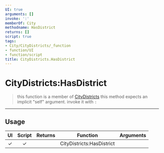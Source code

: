 ```yaml
---
UI: true
arguments: []
invoke: ':'
memberOf: City
methodname: HasDistrict
returns: []
script: true
tags:
- City/CityDistricts/_function
- function/UI
- function/script
title: CityDistricts.HasDistrict
---
```

# CityDistricts:HasDistrict
> this function is a member of [CityDistricts](civ-6/lua/CityDistricts.md)
> this method expects an implicit "self" argument. invoke it with `:`
-----
## Usage
|  UI | Script | Returns | Function | Arguments |
|:---:|:------:|-------:|:--------:|:---------|
|✓|✓||CityDistricts:HasDistrict||
